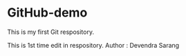 # GitHub-demo
This is my first Git respository.

This is 1st time edit in respository. 
Author : Devendra Sarang
